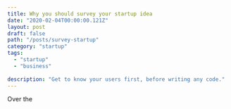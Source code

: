 ```yaml
---
title: Why you should survey your startup idea
date: "2020-02-04T00:00:00.121Z"
layout: post
draft: false
path: "/posts/survey-startup"
category: "startup"
tags:
  - "startup"
  - "business"
 
description: "Get to know your users first, before writing any code."
---
```


Over the 